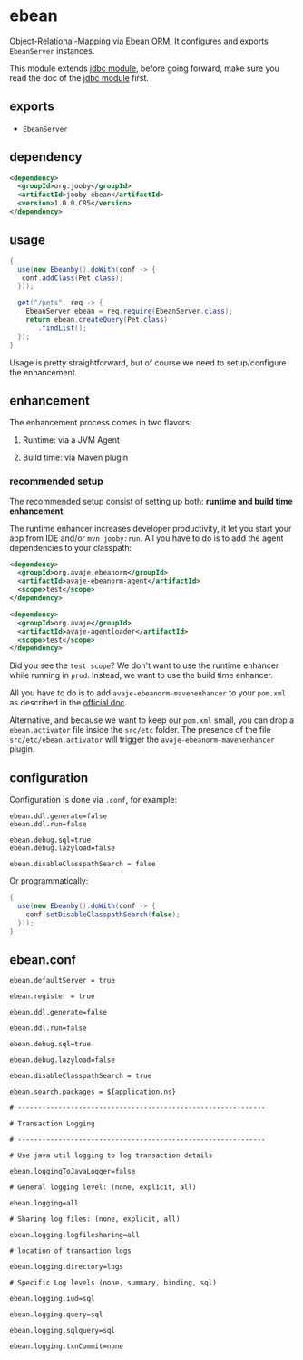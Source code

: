 # ebean

Object-Relational-Mapping via [Ebean ORM](http://ebean-orm.github.io). It configures and exports ```EbeanServer``` instances.

This module extends [jdbc module](/doc/jdbc), before going forward, make sure you read the doc of the [jdbc module](/doc/jooby-dbc) first.
 
## exports

* ```EbeanServer```

## dependency

```xml
<dependency>
  <groupId>org.jooby</groupId>
  <artifactId>jooby-ebean</artifactId>
  <version>1.0.0.CR5</version>
</dependency>
```

## usage

```java
{
  use(new Ebeanby().doWith(conf -> {
   conf.addClass(Pet.class);
  }));

  get("/pets", req -> {
    EbeanServer ebean = req.require(EbeanServer.class);
    return ebean.createQuery(Pet.class)
       .findList();
  });
}
```

Usage is pretty straightforward, but of course we need to setup/configure the enhancement.

## enhancement
The enhancement process comes in two flavors:

1) Runtime: via a JVM Agent

2) Build time: via Maven plugin

### recommended setup

The recommended setup consist of setting up both: **runtime and build time enhancement**.

The runtime enhancer increases developer productivity, it let you start your app from IDE
and/or ```mvn jooby:run```. All you have to do is to add the agent dependencies to your
classpath:

```xml
<dependency>
  <groupId>org.avaje.ebeanorm</groupId>
  <artifactId>avaje-ebeanorm-agent</artifactId>
  <scope>test</scope>
</dependency>

<dependency>
  <groupId>org.avaje</groupId>
  <artifactId>avaje-agentloader</artifactId>
  <scope>test</scope>
</dependency>
```

Did you see the ```test scope```? We don't want to use the runtime enhancer while
running in ```prod```. Instead, we want to use the build time enhancer.

All you have to do is to add ```avaje-ebeanorm-mavenenhancer``` to your ```pom.xml``` as described
in the [official doc](http://ebean-orm.github.io/docs#enhance_maven).

Alternative, and because we want to keep our ```pom.xml``` small, you can drop a ```ebean.activator```
file inside the ```src/etc``` folder. The presence of the file ```src/etc/ebean.activator```
will trigger the ```avaje-ebeanorm-mavenenhancer``` plugin.

## configuration

Configuration is done via ```.conf```, for example:

```properties
ebean.ddl.generate=false
ebean.ddl.run=false

ebean.debug.sql=true
ebean.debug.lazyload=false

ebean.disableClasspathSearch = false
```

Or programmatically:

```java
{
  use(new Ebeanby().doWith(conf -> {
    conf.setDisableClasspathSearch(false);
  }));
}
```

## ebean.conf

```properties
ebean.defaultServer = true

ebean.register = true

ebean.ddl.generate=false

ebean.ddl.run=false

ebean.debug.sql=true

ebean.debug.lazyload=false

ebean.disableClasspathSearch = true

ebean.search.packages = ${application.ns}

# -------------------------------------------------------------

# Transaction Logging

# -------------------------------------------------------------

# Use java util logging to log transaction details

ebean.loggingToJavaLogger=false

# General logging level: (none, explicit, all)

ebean.logging=all

# Sharing log files: (none, explicit, all)

ebean.logging.logfilesharing=all

# location of transaction logs

ebean.logging.directory=logs

# Specific Log levels (none, summary, binding, sql)

ebean.logging.iud=sql

ebean.logging.query=sql

ebean.logging.sqlquery=sql

ebean.logging.txnCommit=none
```
